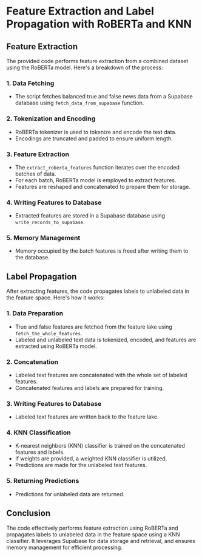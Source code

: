 # Feature Extraction and Label Propagation with RoBERTa and KNN

## Feature Extraction

The provided code performs feature extraction from a combined dataset using the RoBERTa model. Here's a breakdown of the process:

### 1. Data Fetching

- The script fetches balanced true and false news data from a Supabase database using `fetch_data_from_supabase` function.

### 2. Tokenization and Encoding

- RoBERTa tokenizer is used to tokenize and encode the text data.
- Encodings are truncated and padded to ensure uniform length.

### 3. Feature Extraction

- The `extract_roberta_features` function iterates over the encoded batches of data.
- For each batch, RoBERTa model is employed to extract features.
- Features are reshaped and concatenated to prepare them for storage.

### 4. Writing Features to Database

- Extracted features are stored in a Supabase database using `write_records_to_supabase`.

### 5. Memory Management

- Memory occupied by the batch features is freed after writing them to the database.

## Label Propagation

After extracting features, the code propagates labels to unlabeled data in the feature space. Here's how it works:

### 1. Data Preparation

- True and false features are fetched from the feature lake using `fetch_the_whole_features`.
- Labeled and unlabeled text data is tokenized, encoded, and features are extracted using RoBERTa model.

### 2. Concatenation

- Labeled text features are concatenated with the whole set of labeled features.
- Concatenated features and labels are prepared for training.

### 3. Writing Features to Database

- Labeled text features are written back to the feature lake.

### 4. KNN Classification

- K-nearest neighbors (KNN) classifier is trained on the concatenated features and labels.
- If weights are provided, a weighted KNN classifier is utilized.
- Predictions are made for the unlabeled text features.

### 5. Returning Predictions

- Predictions for unlabeled data are returned.

## Conclusion

The code effectively performs feature extraction using RoBERTa and propagates labels to unlabeled data in the feature space using a KNN classifier. It leverages Supabase for data storage and retrieval, and ensures memory management for efficient processing.
